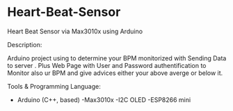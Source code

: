 # Heart-Beat-Sensor
Heart Beat Sensor via Max3010x using Arduino

Description:

Arduino project using <Max3010x> to determine your BPM monitorized with <I2C OLED>
Sending Data to server <ESP8266 mini>. Plus Web Page with User and Password authentification
to Monitor also ur BPM and give advices either your above averge or below it.

  
Tools & Programming Language:
  
- Arduino (C++, based)
-Max3010x 
-I2C OLED
-ESP8266 mini

